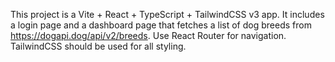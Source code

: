 <!-- Use this file to provide workspace-specific custom instructions to Copilot. For more details, visit https://code.visualstudio.com/docs/copilot/copilot-customization#_use-a-githubcopilotinstructionsmd-file -->

This project is a Vite + React + TypeScript + TailwindCSS v3 app. It includes a login page and a dashboard page that fetches a list of dog breeds from https://dogapi.dog/api/v2/breeds. Use React Router for navigation. TailwindCSS should be used for all styling.
